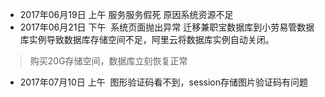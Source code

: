 - 2017年06月19日 上午  服务服务假死 原因系统资源不足
- 2017年06月21日 下午  系统页面抛出异常 迁移兼职宝数据库到小劳易管数据库实例导致数据库存储空间不足，阿里云将数据库实例自动关闭。
> 购买20G存储空间，数据库立刻恢复正常
- 2017年07月10日 上午  图形验证码看不到，session存储图片验证码有问题
